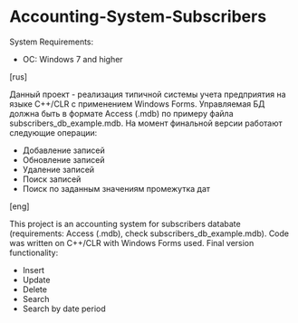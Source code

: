 # Accounting-System-Subscribers

System Requirements:
- OC: Windows 7 and higher

[rus]

Данный проект - реализация типичной системы учета предприятия на языке C++/CLR с применением Windows Forms. Управляемая БД должна быть в формате Access (.mdb) по примеру файла subscribers_db_example.mdb.
На момент финальной версии работают следующие операции:
- Добавление записей
- Обновление записей
- Удаление записей
- Поиск записей
- Поиск по заданным значениям промежутка дат

[eng]

This project is an accounting system for subscribers databate (requirements: Access (.mdb), check subscribers_db_example.mdb). Code was written on C++/CLR with Windows Forms used.
Final version functionality:
- Insert
- Update
- Delete
- Search
- Search by date period
